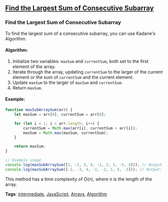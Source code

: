 ## [Find the Largest Sum of Consecutive Subarray](#find-the-largest-sum-of-consecutive-subarray)

### Find the Largest Sum of Consecutive Subarray

To find the largest sum of a consecutive subarray, you can use Kadane's Algorithm.

#### Algorithm:
1. Initialize two variables: `maxSum` and `currentSum`, both set to the first element of the array.
2. Iterate through the array, updating `currentSum` to the larger of the current element or the sum of `currentSum` and the current element.
3. Update `maxSum` to the larger of `maxSum` and `currentSum`.
4. Return `maxSum`.

#### Example:
```javascript
function maxSubArraySum(arr) {
    let maxSum = arr[0], currentSum = arr[0];

    for (let i = 1; i < arr.length; i++) {
        currentSum = Math.max(arr[i], currentSum + arr[i]);
        maxSum = Math.max(maxSum, currentSum);
    }

    return maxSum;
}

// Example usage
console.log(maxSubArraySum([1, -2, 3, 4, -1, 2, 1, -5, 4])); // Output: 7
console.log(maxSubArraySum([-2, -3, 4, -1, -2, 1, 5, -3])); // Output: 7
```

This method has a time complexity of O(n), where n is the length of the array.

**Tags**: [intermediate](./level/intermediate), [JavaScript](./theme/javascript), [Arrays](./theme/arrays), [Algorithm](./theme/algorithm)


